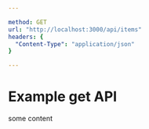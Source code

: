 ```yaml
---

method: GET
url: "http://localhost:3000/api/items"
headers: {
  "Content-Type": "application/json"
}

---
```



# Example get API
some content
